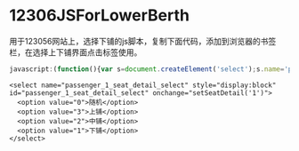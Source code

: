 # 12306JSForLowerBerth


用于123056网站上，选择下铺的js脚本，复制下面代码，添加到浏览器的书签栏，在选择上下铺界面点击标签使用。

```  js
javascript:(function(){var s=document.createElement('select');s.name='passenger_1_seat_detail_select';s.id='passenger_1_seat_detail_select';s.style='display:block';s.options[0]=new Option("随机","0");s.options[1]=new Option("上铺","3");s.options[2]=new Option("中铺","2");s.options[3]=new Option("下铺","1");s.onchange=function(){alert('1');setSeatDetail('1');};document.getElementById('seatType_1').after(s);})();
``` 


```  原html代码
<select name="passenger_1_seat_detail_select" style="display:block" id="passenger_1_seat_detail_select" onchange="setSeatDetail('1')">
  <option value="0">随机</option>
  <option value="3">上铺</option>
  <option value="2">中铺</option>
  <option value="1">下铺</option>
</select>
``` 







